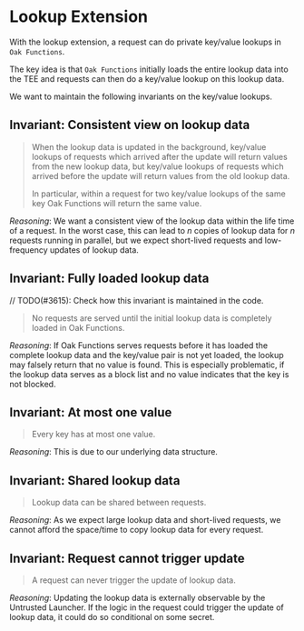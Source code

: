 # Lookup Extension

With the lookup extension, a request can do private key/value lookups in
`Oak Functions`.

The key idea is that `Oak Functions` initially loads the entire lookup data into
the TEE and requests can then do a key/value lookup on this lookup data.

We want to maintain the following invariants on the key/value lookups.

## Invariant: Consistent view on lookup data

> When the lookup data is updated in the background, key/value lookups of
> requests which arrived after the update will return values from the new lookup
> data, but key/value lookups of requests which arrived before the update will
> return values from the old lookup data.
>
> In particular, within a request for two key/value lookups of the same key Oak
> Functions will return the same value.

_Reasoning_: We want a consistent view of the lookup data within the life time
of a request. In the worst case, this can lead to _n_ copies of lookup data for
_n_ requests running in parallel, but we expect short-lived requests and
low-frequency updates of lookup data.

## Invariant: Fully loaded lookup data

// TODO(#3615): Check how this invariant is maintained in the code.

> No requests are served until the initial lookup data is completely loaded in
> Oak Functions.

_Reasoning_: If Oak Functions serves requests before it has loaded the complete
lookup data and the key/value pair is not yet loaded, the lookup may falsely
return that no value is found. This is especially problematic, if the lookup
data serves as a block list and no value indicates that the key is not blocked.

## Invariant: At most one value

> Every key has at most one value.

_Reasoning_: This is due to our underlying data structure.

## Invariant: Shared lookup data

> Lookup data can be shared between requests.

_Reasoning_: As we expect large lookup data and short-lived requests, we cannot
afford the space/time to copy lookup data for every request.

## Invariant: Request cannot trigger update

> A request can never trigger the update of lookup data.

_Reasoning_: Updating the lookup data is externally observable by the Untrusted
Launcher. If the logic in the request could trigger the update of lookup data,
it could do so conditional on some secret.
